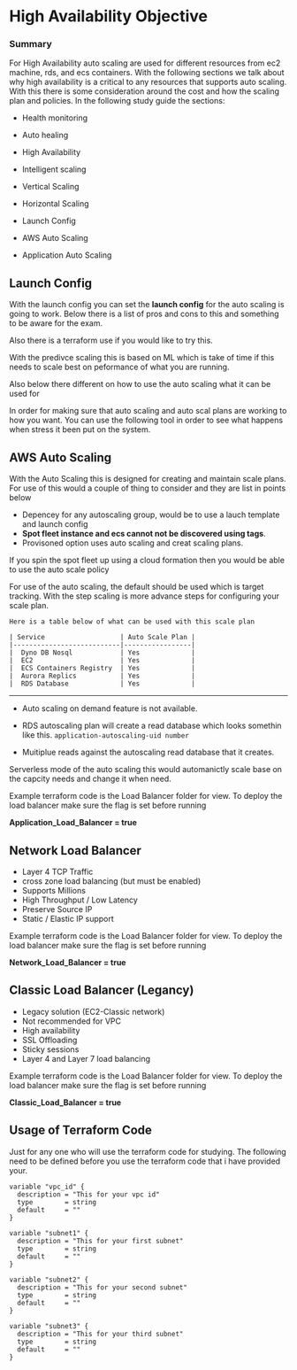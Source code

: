 # High Availability Objective

### Summary
For High Availability auto scaling are used for different resources from ec2 machine, rds, and ecs containers.  With the following sections we talk about why high availability is a critical to any resources that supports auto scaling.  With this there is some consideration around the cost and how the scaling plan and policies.  In the following study guide the sections:

* Health monitoring

* Auto healing

* High Availability

* Intelligent scaling

* Vertical Scaling

* Horizontal Scaling

* Launch Config

* AWS Auto Scaling

* Application Auto Scaling



## Launch Config


With the launch config you can set the <b>launch config</b> for the auto scaling is going to work.  Below there is a list of pros and cons to this and something to be aware for the exam.

Also there is a terraform use if you would like to try this.

With the predivce scaling this is based on ML which is take of time if this needs to scale best on peformance of what you are running.

Also below there different on how to use the auto scaling what it can be used for

In order for making sure that auto scaling and auto scal plans are working to how you want. You can use the following tool in order to see what happens when stress it been put on the system.

## AWS Auto Scaling


With the Auto Scaling this is designed for creating and maintain scale plans.  For use of this would a couple of thing to consider and they are list in points below

* Depencey for any autoscaling group, would be to use a lauch template and launch config
* <b>Spot fleet instance and ecs cannot not be discovered using tags</b>. 
* Provisoned option uses auto scaling and creat scaling plans.

If you spin the spot fleet up using a cloud formation then you would be able to use the auto scale policy

For use of the auto scaling, the default should be used which is target tracking.  With the step scaling is more advance steps for configuring your scale plan.

    Here is a table below of what can be used with this scale plan

    | Service                   | Auto Scale Plan |
    |---------------------------|-----------------|
    |  Dyno DB Nosql            | Yes             |
    |  EC2                      | Yes             |
    |  ECS Containers Registry  | Yes             |
    |  Aurora Replics           | Yes             |
    |  RDS Database             | Yes             |



*** 

* Auto scaling on demand feature is not available.

* RDS autoscaling plan will create a read database which looks somethin like this.
`application-autoscaling-uid number`
* Muitiplue reads against the autoscaling read database that it creates.

Serverless mode of the auto scaling this would automanictly scale base on the capcity needs and change it when need.

Example terraform code is the Load Balancer folder for view. To deploy the load balancer make sure the flag is set before running

<b> Application_Load_Balancer = true </b>


## Network Load Balancer

* Layer 4 TCP Traffic
* cross zone load balancing (but must be enabled)
* Supports Millions
* High Throughput / Low Latency
* Preserve Source IP
* Static / Elastic IP support

Example terraform code is the Load Balancer folder for view. 
To deploy the load balancer make sure the flag is set before running

<b> Network_Load_Balancer = true </b>

## Classic Load Balancer (Legancy)

* Legacy solution (EC2-Classic network)
* Not recommended for VPC
* High availability
* SSL Offloading
* Sticky sessions
* Layer 4 and Layer 7 load balancing

Example terraform code is the Load Balancer folder for view. To deploy the load balancer make sure the flag is set before running

<b> Classic_Load_Balancer = true </b>

## Usage of Terraform Code

Just for any one who will use the terraform code for studying.  The following need to be defined before you use the terraform code that i have provided your.

```
variable "vpc_id" {
  description = "This for your vpc id"
  type        = string
  default     = ""
}
```

```
variable "subnet1" {
  description = "This for your first subnet"
  type        = string
  default     = ""
}
```

```
variable "subnet2" {
  description = "This for your second subnet"
  type        = string
  default     = ""
}
```

```
variable "subnet3" {
  description = "This for your third subnet"
  type        = string
  default     = ""
}
```